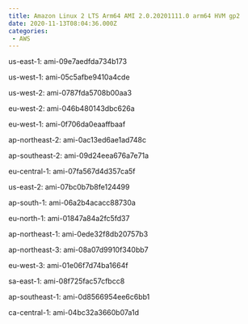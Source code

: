 ```yaml
---
title: Amazon Linux 2 LTS Arm64 AMI 2.0.20201111.0 arm64 HVM gp2
date: 2020-11-13T08:04:36.000Z
categories:
 - AWS
---
```


us-east-1: ami-09e7aedfda734b173

us-west-1: ami-05c5afbe9410a4cde

us-west-2: ami-0787fda5708b00aa3

eu-west-2: ami-046b480143dbc626a

eu-west-1: ami-0f706da0eaaffbaaf

ap-northeast-2: ami-0ac13ed6ae1ad748c

ap-southeast-2: ami-09d24eea676a7e71a

eu-central-1: ami-07fa567d4d357ca5f

us-east-2: ami-07bc0b7b8fe124499

ap-south-1: ami-06a2b4acacc88730a

eu-north-1: ami-01847a84a2fc5fd37

ap-northeast-1: ami-0ede32f8db20757b3

ap-northeast-3: ami-08a07d9910f340bb7

eu-west-3: ami-01e06f7d74ba1664f

sa-east-1: ami-08f725fac57cfbcc8

ap-southeast-1: ami-0d8566954ee6c6bb1

ca-central-1: ami-04bc32a3660b07a1d

